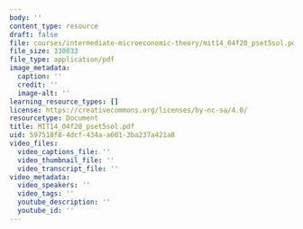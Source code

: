 ```yaml
---
body: ''
content_type: resource
draft: false
file: courses/intermediate-microeconomic-theory/mit14_04f20_pset5sol.pdf
file_size: 330033
file_type: application/pdf
image_metadata:
  caption: ''
  credit: ''
  image-alt: ''
learning_resource_types: []
license: https://creativecommons.org/licenses/by-nc-sa/4.0/
resourcetype: Document
title: MIT14_04f20_pset5sol.pdf
uid: 597518f8-4dcf-434a-a601-3ba237a421a8
video_files:
  video_captions_file: ''
  video_thumbnail_file: ''
  video_transcript_file: ''
video_metadata:
  video_speakers: ''
  video_tags: ''
  youtube_description: ''
  youtube_id: ''
---
```

